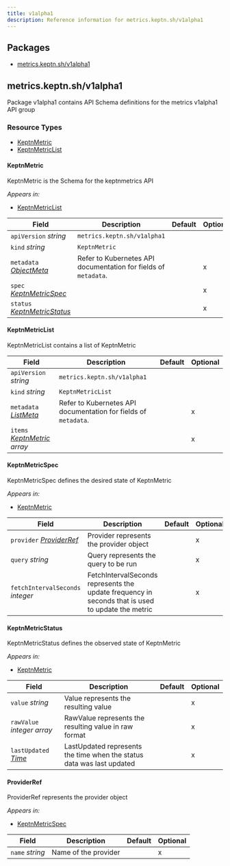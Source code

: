 ```yaml
---
title: v1alpha1
description: Reference information for metrics.keptn.sh/v1alpha1
---
```

<!-- markdownlint-disable -->

## Packages
- [metrics.keptn.sh/v1alpha1](#metricskeptnshv1alpha1)


## metrics.keptn.sh/v1alpha1

Package v1alpha1 contains API Schema definitions for the metrics v1alpha1 API group

### Resource Types
- [KeptnMetric](#keptnmetric)
- [KeptnMetricList](#keptnmetriclist)



#### KeptnMetric



KeptnMetric is the Schema for the keptnmetrics API

_Appears in:_
- [KeptnMetricList](#keptnmetriclist)

| Field | Description | Default | Optional
| --- | --- | --- | --- |
| `apiVersion` _string_ | `metrics.keptn.sh/v1alpha1` | | |
| `kind` _string_ | `KeptnMetric` | | |
| `metadata` _[ObjectMeta](https://kubernetes.io/docs/reference/generated/kubernetes-api/v1.28/#objectmeta-v1-meta)_ | Refer to Kubernetes API documentation for fields of `metadata`. || x |
| `spec` _[KeptnMetricSpec](#keptnmetricspec)_ |  || x |
| `status` _[KeptnMetricStatus](#keptnmetricstatus)_ |  || x |


#### KeptnMetricList



KeptnMetricList contains a list of KeptnMetric



| Field | Description | Default | Optional
| --- | --- | --- | --- |
| `apiVersion` _string_ | `metrics.keptn.sh/v1alpha1` | | |
| `kind` _string_ | `KeptnMetricList` | | |
| `metadata` _[ListMeta](https://kubernetes.io/docs/reference/generated/kubernetes-api/v1.28/#listmeta-v1-meta)_ | Refer to Kubernetes API documentation for fields of `metadata`. || x |
| `items` _[KeptnMetric](#keptnmetric) array_ |  || x |


#### KeptnMetricSpec



KeptnMetricSpec defines the desired state of KeptnMetric

_Appears in:_
- [KeptnMetric](#keptnmetric)

| Field | Description | Default | Optional
| --- | --- | --- | --- |
| `provider` _[ProviderRef](#providerref)_ | Provider represents the provider object || x |
| `query` _string_ | Query represents the query to be run || x |
| `fetchIntervalSeconds` _integer_ | FetchIntervalSeconds represents the update frequency in seconds that is used to update the metric || x |


#### KeptnMetricStatus



KeptnMetricStatus defines the observed state of KeptnMetric

_Appears in:_
- [KeptnMetric](#keptnmetric)

| Field | Description | Default | Optional
| --- | --- | --- | --- |
| `value` _string_ | Value represents the resulting value || x |
| `rawValue` _integer array_ | RawValue represents the resulting value in raw format || x |
| `lastUpdated` _[Time](https://kubernetes.io/docs/reference/generated/kubernetes-api/v1.28/#time-v1-meta)_ | LastUpdated represents the time when the status data was last updated || x |


#### ProviderRef



ProviderRef represents the provider object

_Appears in:_
- [KeptnMetricSpec](#keptnmetricspec)

| Field | Description | Default | Optional
| --- | --- | --- | --- |
| `name` _string_ | Name of the provider || x |


